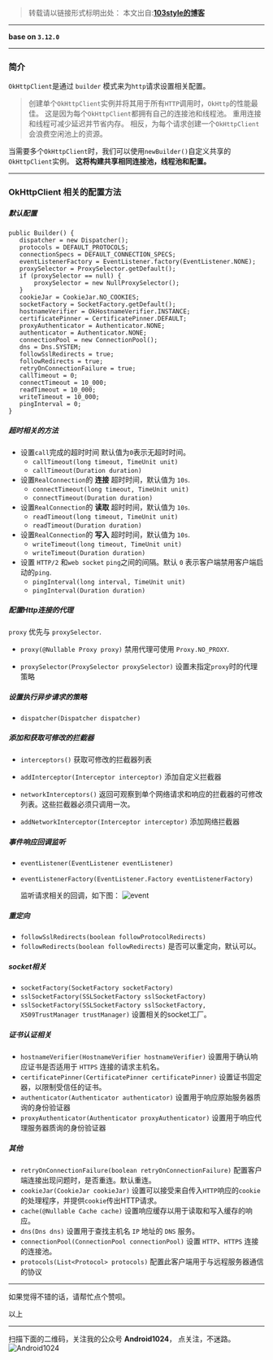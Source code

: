 >转载请以链接形式标明出处： 
本文出自:[**103style的博客**](http://blog.csdn.net/lxk_1993) 

---

**base on `3.12.0`**

----

### 简介 
`OkHttpClient`是通过 `builder` 模式来为`http`请求设置相关配置。
> 创建单个`OkHttpClient`实例并将其用于所有`HTTP`调用时，`OkHttp`的性能最佳。
这是因为每个`OkHttpClient`都拥有自己的连接池和线程池。 重用连接和线程可减少延迟并节省内存。 相反，为每个请求创建一个`OkHttpClient`会浪费空闲池上的资源。

当需要多个`OkHttpClient`时，我们可以使用`newBuilder()`自定义共享的`OkHttpClient`实例。 **这将构建共享相同连接池，线程池和配置。**
 

----

###  OkHttpClient 相关的配置方法
##### 默认配置
 ```
public Builder() {
    dispatcher = new Dispatcher();
    protocols = DEFAULT_PROTOCOLS;
    connectionSpecs = DEFAULT_CONNECTION_SPECS;
    eventListenerFactory = EventListener.factory(EventListener.NONE);
    proxySelector = ProxySelector.getDefault();
    if (proxySelector == null) {
        proxySelector = new NullProxySelector();
    }
    cookieJar = CookieJar.NO_COOKIES;
    socketFactory = SocketFactory.getDefault();
    hostnameVerifier = OkHostnameVerifier.INSTANCE;
    certificatePinner = CertificatePinner.DEFAULT;
    proxyAuthenticator = Authenticator.NONE;
    authenticator = Authenticator.NONE;
    connectionPool = new ConnectionPool();
    dns = Dns.SYSTEM;
    followSslRedirects = true;
    followRedirects = true;
    retryOnConnectionFailure = true;
    callTimeout = 0;
    connectTimeout = 10_000;
    readTimeout = 10_000;
    writeTimeout = 10_000;
    pingInterval = 0;
}
```


##### 超时相关的方法
* 设置`call`完成的超时时间  默认值为`0`表示无超时时间。
    * `callTimeout(long timeout, TimeUnit unit)`
    * `callTimeout(Duration duration)`
* 设置`RealConnection`的 **连接** 超时时间，默认值为 `10s`.
    * `connectTimeout(long timeout, TimeUnit unit)`
    * `connectTimeout(Duration duration)`
* 设置`RealConnection`的 **读取** 超时时间，默认值为 `10s`.
    * `readTimeout(long timeout, TimeUnit unit)`
    * `readTimeout(Duration duration)`
* 设置`RealConnection`的 **写入** 超时时间，默认值为 `10s`.
    * `writeTimeout(long timeout, TimeUnit unit)`
    * `writeTimeout(Duration duration)`
* 设置 `HTTP/2` 和`web socket` `ping`之间的间隔。默认 `0` 表示客户端禁用客户端启动的`ping`.
    * `pingInterval(long interval, TimeUnit unit)`
    * `pingInterval(Duration duration)`

##### 配置Http连接的代理
`proxy` 优先与 `proxySelector`.
* `proxy(@Nullable Proxy proxy)`
    禁用代理可使用 `Proxy.NO_PROXY`.

* `proxySelector(ProxySelector proxySelector)`
    设置未指定`proxy`时的代理策略

#####  设置执行异步请求的策略
* `dispatcher(Dispatcher dispatcher)`

##### 添加和获取可修改的拦截器
* `interceptors()`
    获取可修改的拦截器列表

* `addInterceptor(Interceptor interceptor)`
    添加自定义拦截器

* `networkInterceptors()`
    返回可观察到单个网络请求和响应的拦截器的可修改列表。这些拦截器必须只调用一次。

* `addNetworkInterceptor(Interceptor interceptor)`
    添加网络拦截器

##### 事件响应回调监听
* `eventListener(EventListener eventListener)`
* `eventListenerFactory(EventListener.Factory eventListenerFactory)`

  监听请求相关的回调，如下图：
![event](https://upload-images.jianshu.io/upload_images/1709375-123553fab64ed259.png?imageMogr2/auto-orient/strip%7CimageView2/2/w/1240)

#####  重定向 
* `followSslRedirects(boolean followProtocolRedirects)`
* `followRedirects(boolean followRedirects)`
    是否可以重定向，默认可以。

#####  socket相关
* `socketFactory(SocketFactory socketFactory)`
* `sslSocketFactory(SSLSocketFactory sslSocketFactory)`
* `sslSocketFactory(SSLSocketFactory sslSocketFactory, X509TrustManager trustManager)`
    设置相关的socket工厂。

#####  证书认证相关
* `hostnameVerifier(HostnameVerifier hostnameVerifier)`
    设置用于确认响应证书是否适用于 `HTTPS` 连接的请求主机名。
* `certificatePinner(CertificatePinner certificatePinner)`
    设置证书固定器，以限制受信任的证书。
* `authenticator(Authenticator authenticator)`
    设置用于响应原始服务器质询的身份验证器
* `proxyAuthenticator(Authenticator proxyAuthenticator)`
    设置用于响应代理服务器质询的身份验证器

#####  其他
* `retryOnConnectionFailure(boolean retryOnConnectionFailure)`
    配置客户端连接出现问题时，是否重连。默认重连。
* `cookieJar(CookieJar cookieJar)`
    设置可以接受来自传入`HTTP`响应的`cookie`的处理程序，并提供`cookie`传出HTTP请求。
* `cache(@Nullable Cache cache)`
    设置响应缓存以用于读取和写入缓存的响应。
* `dns(Dns dns)`
    设置用于查找主机名 `IP` 地址的 `DNS` 服务。
* `connectionPool(ConnectionPool connectionPool)`
    设置 `HTTP`、`HTTPS` 连接的连接池。
* `protocols(List<Protocol> protocols)`
    配置此客户端用于与远程服务器通信的协议


---

如果觉得不错的话，请帮忙点个赞呗。

以上

---

扫描下面的二维码，关注我的公众号 **Android1024**， 点关注，不迷路。
![Android1024](https://upload-images.jianshu.io/upload_images/1709375-84aaffe67e21a7e9.jpg?imageMogr2/auto-orient/strip%7CimageView2/2/w/1240)
